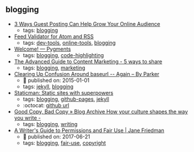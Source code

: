 blogging 
---
* [3 Ways Guest Posting Can Help Grow Your Online Audience](https://goinswriter.com/guest-posting/)
    * tags: [blogging](../tags/blogging.md)
* [Feed Validator for Atom and RSS](http://www.feedvalidator.org/)
    * tags: [dev-tools](../tags/dev-tools.md), [online-tools](../tags/online-tools.md), [blogging](../tags/blogging.md)
* [Welcome! — Pygments](http://pygments.org/)
    * tags: [blogging](../tags/blogging.md), [code-highlighting](../tags/code-highlighting.md)
* [The Advanced Guide to Content Marketing - 5 ways to share](https://www.quicksprout.com/the-advanced-guide-to-content-marketing-chapter-9/)
    * tags: [blogging](../tags/blogging.md), [marketing](../tags/marketing.md)
* [Clearing Up Confusion Around baseurl -- Again – By Parker](https://byparker.com/blog/2014/clearing-up-confusion-around-baseurl/)
    * :calendar: published on: 2015-01-01
    * tags: [jekyll](../tags/jekyll.md), [blogging](../tags/blogging.md)
* [Staticman: Static sites with superpowers](https://staticman.net/)
    * tags: [blogging](../tags/blogging.md), [github-pages](../tags/github-pages.md), [jekyll](../tags/jekyll.md)
    * :octocat: [github url](https://github.com/eduardoboucas/staticman)
* [Good Copy, Bad Copy  » Blog Archive  How your culture shapes the way you write -](https://www.dorisandbertie.com/goodcopybadcopy/2016/10/07/culture-shapes-way-write/)
    * tags: [blogging](../tags/blogging.md), [writing](../tags/writing.md)
* [A Writer's Guide to Permissions and Fair Use | Jane Friedman](https://www.janefriedman.com/permissions-and-fair-use/)
    * :calendar: published on: 2017-06-21
    * tags: [blogging](../tags/blogging.md), [fair-use](../tags/fair-use.md), [copyright](../tags/copyright.md)

